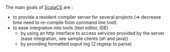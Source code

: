 The main goals of [ScalaCS][scalacs] are :

* to provide a resident compiler server for several projects (=> decrease time need to re-compile from command line tool)
* to ease integration into tools (text editor, IDE)
    * by using an http interface to access services provided by the server (ease integration, see sample clients (sh and java))
    * by providing formatted ouput log (2 regexp to parse)

[scalacs]: http://github.com/davidB/scalacs